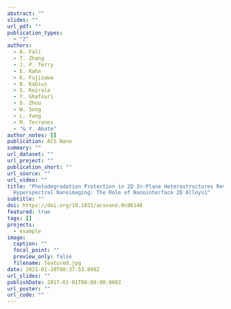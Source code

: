 ```yaml
---
abstract: ""
slides: ""
url_pdf: ""
publication_types:
  - "2"
authors:
  - A. Fali
  - T. Zhang
  - J. P. Terry
  - E. Kahn
  - K. Fujisawa
  - B. Kabius
  - S. Koirala
  - Y. Ghafouri
  - D. Zhou
  - W. Song
  - L. Yang
  - M. Terrones
  - "& Y. Abate"
author_notes: []
publication: ACS Nano
summary: ""
url_dataset: ""
url_project: ""
publication_short: ""
url_source: ""
url_video: ""
title: "Photodegradation Protection in 2D In-Plane Heterostructures Revealed by
  Hyperspectral Nanoimaging: The Role of Nanointerface 2D Alloys1"
subtitle: ""
doi: https://doi.org/10.1021/acsnano.0c06148
featured: true
tags: []
projects:
  - example
image:
  caption: ""
  focal_point: ""
  preview_only: false
  filename: featured.jpg
date: 2021-01-20T00:37:53.899Z
url_slides: ""
publishDate: 2017-01-01T00:00:00.000Z
url_poster: ""
url_code: ""
---
```


